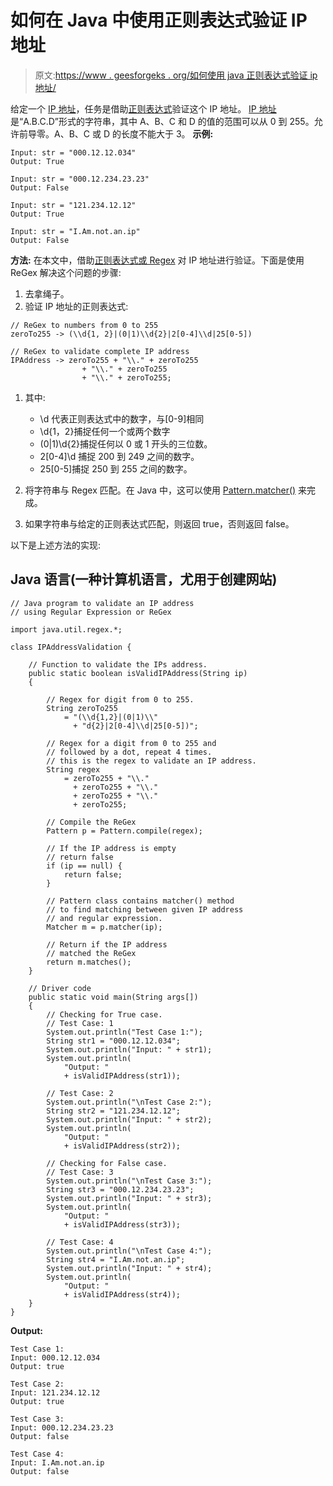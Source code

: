 # 如何在 Java 中使用正则表达式验证 IP 地址

> 原文:[https://www . geesforgeks . org/如何使用 java 正则表达式验证 ip 地址/](https://www.geeksforgeeks.org/how-to-validate-an-ip-address-using-regular-expressions-in-java/)

给定一个 [IP 地址](https://www.geeksforgeeks.org/program-determine-class-network-host-id-ipv4-address/)，任务是借助[正则表达式](https://www.geeksforgeeks.org/write-regular-expressions/)验证这个 IP 地址。
[IP 地址](https://www.geeksforgeeks.org/program-determine-class-network-host-id-ipv4-address/)是“A.B.C.D”形式的字符串，其中 A、B、C 和 D 的值的范围可以从 0 到 255。允许前导零。A、B、C 或 D 的长度不能大于 3。
**示例:**

```
Input: str = "000.12.12.034"
Output: True

Input: str = "000.12.234.23.23"
Output: False

Input: str = "121.234.12.12"
Output: True

Input: str = "I.Am.not.an.ip"
Output: False
```

**方法:**
在本文中，借助[正则表达式或 Regex](https://www.geeksforgeeks.org/write-regular-expressions/) 对 IP 地址进行验证。下面是使用 ReGex 解决这个问题的步骤:

1.  去拿绳子。
2.  验证 IP 地址的正则表达式:

```
// ReGex to numbers from 0 to 255
zeroTo255 -> (\\d{1, 2}|(0|1)\\d{2}|2[0-4]\\d|25[0-5])

// ReGex to validate complete IP address
IPAddress -> zeroTo255 + "\\." + zeroTo255 
                + "\\." + zeroTo255 
                + "\\." + zeroTo255;
```

1.  其中:
    *   \d 代表正则表达式中的数字，与[0-9]相同
    *   \\d{1，2}捕捉任何一个或两个数字
    *   (0|1)\\d{2}捕捉任何以 0 或 1 开头的三位数。
    *   2[0-4]\\d 捕捉 200 到 249 之间的数字。
    *   25[0-5]捕捉 250 到 255 之间的数字。
2.  将字符串与 Regex 匹配。在 Java 中，这可以使用 [Pattern.matcher()](https://www.geeksforgeeks.org/pattern-matchercharsequence-method-in-java-with-examples/) 来完成。

3.  如果字符串与给定的正则表达式匹配，则返回 true，否则返回 false。

以下是上述方法的实现:

## Java 语言(一种计算机语言，尤用于创建网站)

```
// Java program to validate an IP address
// using Regular Expression or ReGex

import java.util.regex.*;

class IPAddressValidation {

    // Function to validate the IPs address.
    public static boolean isValidIPAddress(String ip)
    {

        // Regex for digit from 0 to 255.
        String zeroTo255
            = "(\\d{1,2}|(0|1)\\"
              + "d{2}|2[0-4]\\d|25[0-5])";

        // Regex for a digit from 0 to 255 and
        // followed by a dot, repeat 4 times.
        // this is the regex to validate an IP address.
        String regex
            = zeroTo255 + "\\."
              + zeroTo255 + "\\."
              + zeroTo255 + "\\."
              + zeroTo255;

        // Compile the ReGex
        Pattern p = Pattern.compile(regex);

        // If the IP address is empty
        // return false
        if (ip == null) {
            return false;
        }

        // Pattern class contains matcher() method
        // to find matching between given IP address
        // and regular expression.
        Matcher m = p.matcher(ip);

        // Return if the IP address
        // matched the ReGex
        return m.matches();
    }

    // Driver code
    public static void main(String args[])
    {
        // Checking for True case.
        // Test Case: 1
        System.out.println("Test Case 1:");
        String str1 = "000.12.12.034";
        System.out.println("Input: " + str1);
        System.out.println(
            "Output: "
            + isValidIPAddress(str1));

        // Test Case: 2
        System.out.println("\nTest Case 2:");
        String str2 = "121.234.12.12";
        System.out.println("Input: " + str2);
        System.out.println(
            "Output: "
            + isValidIPAddress(str2));

        // Checking for False case.
        // Test Case: 3
        System.out.println("\nTest Case 3:");
        String str3 = "000.12.234.23.23";
        System.out.println("Input: " + str3);
        System.out.println(
            "Output: "
            + isValidIPAddress(str3));

        // Test Case: 4
        System.out.println("\nTest Case 4:");
        String str4 = "I.Am.not.an.ip";
        System.out.println("Input: " + str4);
        System.out.println(
            "Output: "
            + isValidIPAddress(str4));
    }
}
```

**Output:** 

```
Test Case 1:
Input: 000.12.12.034
Output: true

Test Case 2:
Input: 121.234.12.12
Output: true

Test Case 3:
Input: 000.12.234.23.23
Output: false

Test Case 4:
Input: I.Am.not.an.ip
Output: false
```